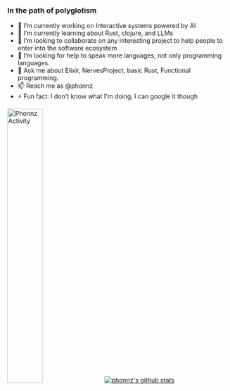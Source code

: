 ### In the path of polyglotism

- 🔭 I’m currently working on Interactive systems powered by AI
- 🌱 I’m currently learning about Rust, clojure, and LLMs
- 👯 I’m looking to collaborate on any interesting project to help people to enter into the software ecosystem
- 🤔 I’m looking for help to speak more languages, not only programming languages.
- 💬 Ask me about Elixir, NervesProject, basic Rust, Functional programming.
- 📫 Reach me as @phonnz
- ⚡ Fun fact: I don't know what I'm doing, I can google it though

<img src="https://wakatime.com/share/@phonnz/9ab546f7-805b-4a59-90a4-90b2cc3758f1.svg" alt="Phonnz Activity" width="40%"/>  &nbsp;&nbsp;&nbsp; [![phonnz's github stats](https://github-readme-stats.vercel.app/api/top-langs?username=phonnz&hide_title=true)](https://github.com/phonnz/github-readme-stats)
